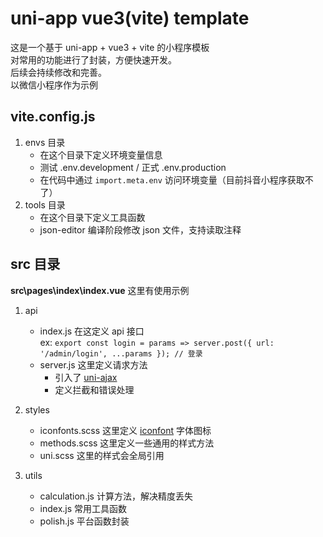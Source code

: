 # uni-app vue3(vite) template

这是一个基于 uni-app + vue3 + vite 的小程序模板  
对常用的功能进行了封装，方便快速开发。  
后续会持续修改和完善。  
以微信小程序作为示例  

## vite.config.js

1. envs 目录
    - 在这个目录下定义环境变量信息
    - 测试 .env.development / 正式 .env.production
    - 在代码中通过 `import.meta.env` 访问环境变量（目前抖音小程序获取不了）
2. tools 目录
    - 在这个目录下定义工具函数
    - json-editor 编译阶段修改 json 文件，支持读取注释

## src 目录

**src\pages\index\index.vue** 这里有使用示例

1. api
    - index.js 在这定义 api 接口  
        ex: `export const login = params => server.post({ url: '/admin/login', ...params }); // 登录`
    - server.js 这里定义请求方法  
        - 引入了 [uni-ajax](https://uniajax.ponjs.com/)
        - 定义拦截和错误处理
2. styles
    - iconfonts.scss 这里定义 [iconfont](https://www.iconfont.cn/) 字体图标
    - methods.scss 这里定义一些通用的样式方法
    - uni.scss 这里的样式会全局引用

3. utils
    - calculation.js 计算方法，解决精度丢失
    - index.js 常用工具函数
    - polish.js 平台函数封装
